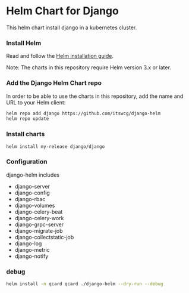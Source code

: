 # Helm Chart for Django
This helm chart install django in a kubernetes cluster.

### Install Helm
Read and follow the [Helm installation guide](https://helm.sh/docs/intro/install/).

Note: The charts in this repository require Helm version 3.x or later.

### Add the Django Helm Chart repo
In order to be able to use the charts in this repository, add the name and URL to your Helm client:
```bash
helm repo add django https://github.com/itswcg/django-helm
helm repo update
```

### Install charts
```bash
helm install my-release django/django
```

### Configuration
django-helm includes

* django-server
* django-config
* django-rbac
* django-volumes
* django-celery-beat
* django-celery-work
* django-grpc-server
* django-migrate-job
* django-collectstatic-job
* django-log
* django-metric
* django-notify

### debug
```bash
helm install -n qcard qcard ./django-helm --dry-run --debug
```
